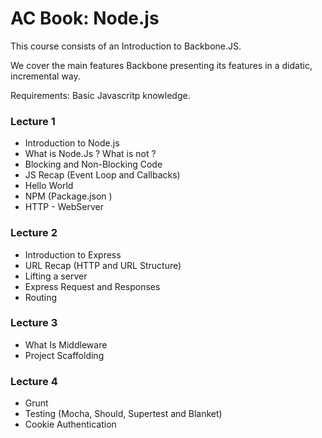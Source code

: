 # AC Book: Node.js

This course consists of an Introduction to Backbone.JS.

We cover the main features Backbone presenting its features in a didatic, incremental way.

Requirements: Basic Javascritp knowledge.

### Lecture 1

* Introduction to Node.js
* What is Node.Js ? What is not ?
* Blocking and Non-Blocking Code
* JS Recap (Event Loop and Callbacks)
* Hello World
* NPM (Package.json ) 
* HTTP - WebServer

### Lecture 2

* Introduction to Express
* URL Recap (HTTP and URL Structure)
* Lifting a server
* Express Request and Responses
* Routing

### Lecture 3

* What Is Middleware
* Project Scaffolding

### Lecture 4

* Grunt
* Testing (Mocha, Should, Supertest and Blanket)
* Cookie Authentication
